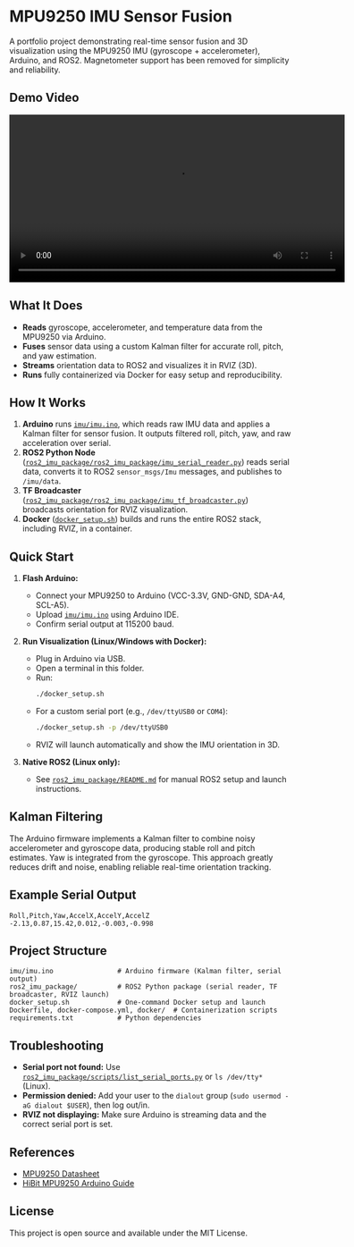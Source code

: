 # MPU9250 IMU Sensor Fusion

A portfolio project demonstrating real-time sensor fusion and 3D visualization using the MPU9250 IMU (gyroscope + accelerometer), Arduino, and ROS2. Magnetometer support has been removed for simplicity and reliability.

## Demo Video

<video src="IMU.mp4" controls width="600">
  Your browser does not support the video tag.  
  [Download the demo video](IMU.mp4)
</video>

## What It Does

- **Reads** gyroscope, accelerometer, and temperature data from the MPU9250 via Arduino.
- **Fuses** sensor data using a custom Kalman filter for accurate roll, pitch, and yaw estimation.
- **Streams** orientation data to ROS2 and visualizes it in RVIZ (3D).
- **Runs** fully containerized via Docker for easy setup and reproducibility.

## How It Works

1. **Arduino** runs [`imu/imu.ino`](imu/imu.ino), which reads raw IMU data and applies a Kalman filter for sensor fusion. It outputs filtered roll, pitch, yaw, and raw acceleration over serial.
2. **ROS2 Python Node** ([`ros2_imu_package/ros2_imu_package/imu_serial_reader.py`](ros2_imu_package/ros2_imu_package/imu_serial_reader.py)) reads serial data, converts it to ROS2 `sensor_msgs/Imu` messages, and publishes to `/imu/data`.
3. **TF Broadcaster** ([`ros2_imu_package/ros2_imu_package/imu_tf_broadcaster.py`](ros2_imu_package/ros2_imu_package/imu_tf_broadcaster.py)) broadcasts orientation for RVIZ visualization.
4. **Docker** ([`docker_setup.sh`](docker_setup.sh)) builds and runs the entire ROS2 stack, including RVIZ, in a container.

## Quick Start

1. **Flash Arduino:**

   - Connect your MPU9250 to Arduino (VCC-3.3V, GND-GND, SDA-A4, SCL-A5).
   - Upload [`imu/imu.ino`](imu/imu.ino) using Arduino IDE.
   - Confirm serial output at 115200 baud.

2. **Run Visualization (Linux/Windows with Docker):**

   - Plug in Arduino via USB.
   - Open a terminal in this folder.
   - Run:
     ```bash
     ./docker_setup.sh
     ```
   - For a custom serial port (e.g., `/dev/ttyUSB0` or `COM4`):
     ```bash
     ./docker_setup.sh -p /dev/ttyUSB0
     ```
   - RVIZ will launch automatically and show the IMU orientation in 3D.

3. **Native ROS2 (Linux only):**
   - See [`ros2_imu_package/README.md`](ros2_imu_package/README.md) for manual ROS2 setup and launch instructions.

## Kalman Filtering

The Arduino firmware implements a Kalman filter to combine noisy accelerometer and gyroscope data, producing stable roll and pitch estimates. Yaw is integrated from the gyroscope. This approach greatly reduces drift and noise, enabling reliable real-time orientation tracking.

## Example Serial Output

```
Roll,Pitch,Yaw,AccelX,AccelY,AccelZ
-2.13,0.87,15.42,0.012,-0.003,-0.998
```

## Project Structure

```
imu/imu.ino                # Arduino firmware (Kalman filter, serial output)
ros2_imu_package/          # ROS2 Python package (serial reader, TF broadcaster, RVIZ launch)
docker_setup.sh            # One-command Docker setup and launch
Dockerfile, docker-compose.yml, docker/  # Containerization scripts
requirements.txt           # Python dependencies
```

## Troubleshooting

- **Serial port not found:** Use [`ros2_imu_package/scripts/list_serial_ports.py`](ros2_imu_package/scripts/list_serial_ports.py) or `ls /dev/tty*` (Linux).
- **Permission denied:** Add your user to the `dialout` group (`sudo usermod -aG dialout $USER`), then log out/in.
- **RVIZ not displaying:** Make sure Arduino is streaming data and the correct serial port is set.

## References

- [MPU9250 Datasheet](https://invensense.tdk.com/wp-content/uploads/2015/02/PS-MPU-9250A-01-v1.1.pdf)
- [HiBit MPU9250 Arduino Guide](https://www.hibit.dev/posts/36/reading-mpu9250-sensors-with-arduino)

## License

This project is open source and available under the MIT License.

